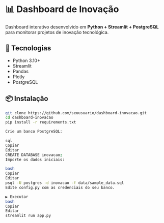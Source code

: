 # 📊 Dashboard de Inovação

Dashboard interativo desenvolvido em **Python + Streamlit + PostgreSQL** para monitorar projetos de inovação tecnológica.

## 🚀 Tecnologias
- Python 3.10+
- Streamlit
- Pandas
- Plotly
- PostgreSQL

## 📦 Instalação
```bash
git clone https://github.com/seuusuario/dashboard-inovacao.git
cd dashboard-inovacao
pip install -r requirements.txt

Crie um banco PostgreSQL:

sql
Copiar
Editar
CREATE DATABASE inovacao;
Importe os dados iniciais:

bash
Copiar
Editar
psql -U postgres -d inovacao -f data/sample_data.sql
Edite config.py com as credenciais do seu banco.

▶️ Executar
bash
Copiar
Editar
streamlit run app.py
